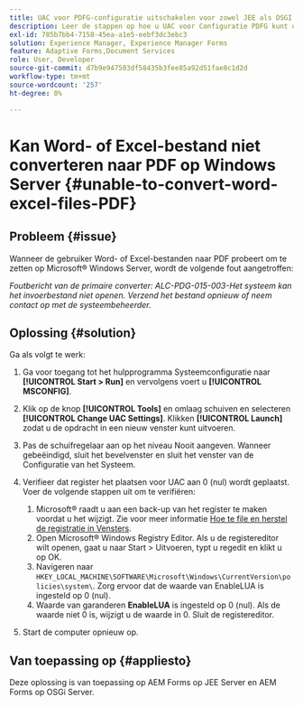 ```yaml
---
title: UAC voor PDFG-configuratie uitschakelen voor zowel JEE als OSGI
description: Leer de stappen op hoe u UAC voor Configuratie PDFG kunt onbruikbaar maken om Word aan PDF omzetting te bevestigen.
exl-id: 785b7bb4-7158-45ea-a1e5-eebf3dc3ebc3
solution: Experience Manager, Experience Manager Forms
feature: Adaptive Forms,Document Services
role: User, Developer
source-git-commit: d7b9e947503df58435b3fee85a92d51fae8c1d2d
workflow-type: tm+mt
source-wordcount: '257'
ht-degree: 0%

---
```


# Kan Word- of Excel-bestand niet converteren naar PDF op Windows Server {#unable-to-convert-word-excel-files-PDF}

## Probleem {#issue}

Wanneer de gebruiker Word- of Excel-bestanden naar PDF probeert om te zetten op Microsoft® Windows Server, wordt de volgende fout aangetroffen:

*Foutbericht van de primaire converter:*
*ALC-PDG-015-003-Het systeem kan het invoerbestand niet openen. Verzend het bestand opnieuw of neem contact op met de systeembeheerder.*


## Oplossing {#solution}

Ga als volgt te werk:

1. Ga voor toegang tot het hulpprogramma Systeemconfiguratie naar **[!UICONTROL Start > Run]** en vervolgens voert u **[!UICONTROL MSCONFIG]**.
1. Klik op de knop **[!UICONTROL Tools]** en omlaag schuiven en selecteren **[!UICONTROL Change UAC Settings]**. Klikken **[!UICONTROL Launch]** zodat u de opdracht in een nieuw venster kunt uitvoeren.
1. Pas de schuifregelaar aan op het niveau Nooit aangeven. Wanneer gebeëindigd, sluit het bevelvenster en sluit het venster van de Configuratie van het Systeem.
1. Verifieer dat register het plaatsen voor UAC aan 0 (nul) wordt geplaatst. Voer de volgende stappen uit om te verifiëren:

   1. Microsoft® raadt u aan een back-up van het register te maken voordat u het wijzigt. Zie voor meer informatie [Hoe te file en herstel de registratie in Vensters](https://support.microsoft.com/en-us/help/322756).
   1. Open Microsoft® Windows Registry Editor. Als u de registereditor wilt openen, gaat u naar Start > Uitvoeren, typt u regedit en klikt u op OK.
   1. Navigeren naar `HKEY_LOCAL_MACHINE\SOFTWARE\Microsoft\Windows\CurrentVersion\policies\system\`. Zorg ervoor dat de waarde van EnableLUA is ingesteld op 0 (nul).
   1. Waarde van garanderen **EnableLUA** is ingesteld op 0 (nul). Als de waarde niet 0 is, wijzigt u de waarde in 0. Sluit de registereditor.

1. Start de computer opnieuw op.

## Van toepassing op {#appliesto}

Deze oplossing is van toepassing op AEM Forms op JEE Server en AEM Forms op OSGi Server.
